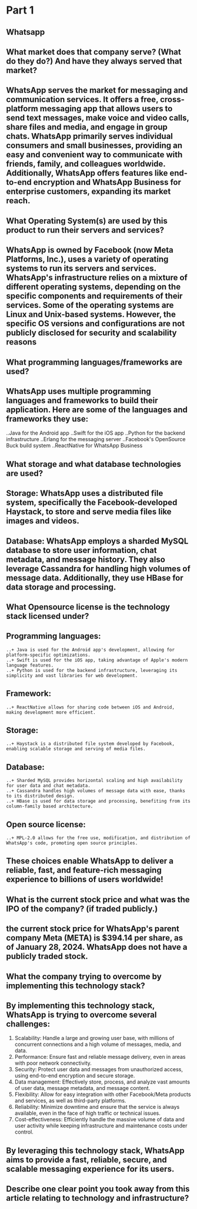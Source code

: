 # Part 1
## Whatsapp

## What market does that company serve? (What do they do?) And have they always served that market?


## WhatsApp serves the market for messaging and communication services. It offers a free, cross-platform messaging app that allows users to send text messages, make voice and video calls, share files and media, and engage in group chats. WhatsApp primarily serves individual consumers and small businesses, providing an easy and convenient way to communicate with friends, family, and colleagues worldwide. Additionally, WhatsApp offers features like end-to-end encryption and WhatsApp Business for enterprise customers, expanding its market reach.


## What Operating System(s) are used by this product to run their servers and services?

## WhatsApp is owned by Facebook (now Meta Platforms, Inc.), uses a variety of operating systems to run its servers and services. WhatsApp's infrastructure relies on a mixture of different operating systems, depending on the specific components and requirements of their services. Some of the operating systems are Linux and Unix-based systems. However, the specific OS versions and configurations are not publicly disclosed for security and scalability reasons
## What programming languages/frameworks are used?
## WhatsApp uses multiple programming languages and frameworks to build their application. Here are some of the languages and frameworks they use:
..Java for the Android app
..Swift for the iOS app
..Python for the backend infrastructure
..Erlang for the messaging server
..Facebook's OpenSource Buck build system
..ReactNative for WhatsApp Business

## What storage and what database technologies are used?
## Storage: WhatsApp uses a distributed file system, specifically the Facebook-developed Haystack, to store and serve media files like images and videos.
## Database: WhatsApp employs a sharded MySQL database to store user information, chat metadata, and message history. They also leverage Cassandra for handling high volumes of message data. Additionally, they use HBase for data storage and processing.


## What Opensource license is the technology stack licensed under?
## Programming languages:
	..+ Java is used for the Android app's development, allowing for platform-specific optimizations.
	..+ Swift is used for the iOS app, taking advantage of Apple's modern language features.
	..+ Python is used for the backend infrastructure, leveraging its simplicity and vast libraries for web development.
 ## Framework:
	..+ ReactNative allows for sharing code between iOS and Android, making development more efficient.
## Storage:
	..+ Haystack is a distributed file system developed by Facebook, enabling scalable storage and serving of media files.

 ## Database:
	..+ Sharded MySQL provides horizontal scaling and high availability for user data and chat metadata.
	..+ Cassandra handles high volumes of message data with ease, thanks to its distributed design.
	..+ HBase is used for data storage and processing, benefiting from its column-family based architecture.

## Open source license:
	..+ MPL-2.0 allows for the free use, modification, and distribution of WhatsApp's code, promoting open source principles.
## These choices enable WhatsApp to deliver a reliable, fast, and feature-rich messaging experience to billions of users worldwide!


## What is the current stock price and what was the IPO of the company? (if traded publicly.)
## the current stock price for WhatsApp's parent company Meta (META) is $394.14 per share, as of January 28, 2024. WhatsApp does not have a publicly traded stock. 

## What the company trying to overcome by implementing this technology stack?

## By implementing this technology stack, WhatsApp is trying to overcome several challenges:

1. Scalability: Handle a large and growing user base, with millions of concurrent connections and a high volume of messages, media, and data.
2. Performance: Ensure fast and reliable message delivery, even in areas with poor network connectivity.
3. Security: Protect user data and messages from unauthorized access, using end-to-end encryption and secure storage.
4. Data management: Effectively store, process, and analyze vast amounts of user data, message metadata, and message content.
5. Flexibility: Allow for easy integration with other Facebook/Meta products and services, as well as third-party platforms.
6. Reliability: Minimize downtime and ensure that the service is always available, even in the face of high traffic or technical issues.
7. Cost-effectiveness: Efficiently handle the massive volume of data and user activity while keeping infrastructure and maintenance costs under control.
## By leveraging this technology stack, WhatsApp aims to provide a fast, reliable, secure, and scalable messaging experience for its users.

## Describe one clear point you took away from this article relating to technology and infrastructure?


